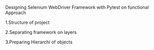 Designing Selenium WebDriver Framework with Pytest on functional Approach

1.Structure of project

2.Separating framework on layers

3.Preparing Hierarchi of objects